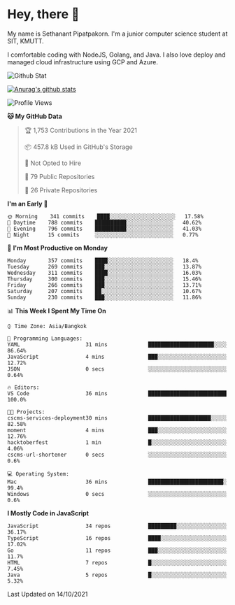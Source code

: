 # Hey, there 🙌
My name is Sethanant Pipatpakorn. I'm a junior computer science student at SIT, KMUTT.

I comfortable coding with NodeJS, Golang, and Java. I also love deploy and managed cloud infrastructure using GCP and Azure.

![Github Stat](https://github-profile-summary-cards.vercel.app/api/cards/profile-details?username=thetkpark&theme=dracula)

[![Anurag's github stats](https://github-readme-stats.vercel.app/api?username=thetkpark&count_private=true&show_icons=true&theme=tokyonight)](https://github.com/anuraghazra/github-readme-stats)

<!--START_SECTION:waka-->
![Profile Views](http://img.shields.io/badge/Profile%20Views-3-blue)

**🐱 My GitHub Data** 

> 🏆 1,753 Contributions in the Year 2021
 > 
> 📦 457.8 kB Used in GitHub's Storage 
 > 
> 🚫 Not Opted to Hire
 > 
> 📜 79 Public Repositories 
 > 
> 🔑 26 Private Repositories  
 > 
**I'm an Early 🐤** 

```text
🌞 Morning    341 commits    ████░░░░░░░░░░░░░░░░░░░░░   17.58% 
🌆 Daytime    788 commits    ██████████░░░░░░░░░░░░░░░   40.62% 
🌃 Evening    796 commits    ██████████░░░░░░░░░░░░░░░   41.03% 
🌙 Night      15 commits     ░░░░░░░░░░░░░░░░░░░░░░░░░   0.77%

```
📅 **I'm Most Productive on Monday** 

```text
Monday       357 commits    ████░░░░░░░░░░░░░░░░░░░░░   18.4% 
Tuesday      269 commits    ███░░░░░░░░░░░░░░░░░░░░░░   13.87% 
Wednesday    311 commits    ████░░░░░░░░░░░░░░░░░░░░░   16.03% 
Thursday     300 commits    ███░░░░░░░░░░░░░░░░░░░░░░   15.46% 
Friday       266 commits    ███░░░░░░░░░░░░░░░░░░░░░░   13.71% 
Saturday     207 commits    ██░░░░░░░░░░░░░░░░░░░░░░░   10.67% 
Sunday       230 commits    ███░░░░░░░░░░░░░░░░░░░░░░   11.86%

```


📊 **This Week I Spent My Time On** 

```text
⌚︎ Time Zone: Asia/Bangkok

💬 Programming Languages: 
YAML                     31 mins             █████████████████████░░░░   86.64% 
JavaScript               4 mins              ███░░░░░░░░░░░░░░░░░░░░░░   12.72% 
JSON                     0 secs              ░░░░░░░░░░░░░░░░░░░░░░░░░   0.64%

🔥 Editors: 
VS Code                  36 mins             █████████████████████████   100.0%

🐱‍💻 Projects: 
cscms-services-deployment30 mins             ████████████████████░░░░░   82.58% 
moment                   4 mins              ███░░░░░░░░░░░░░░░░░░░░░░   12.76% 
hacktoberfest            1 min               █░░░░░░░░░░░░░░░░░░░░░░░░   4.06% 
cscms-url-shortener      0 secs              ░░░░░░░░░░░░░░░░░░░░░░░░░   0.6%

💻 Operating System: 
Mac                      36 mins             ████████████████████████░   99.4% 
Windows                  0 secs              ░░░░░░░░░░░░░░░░░░░░░░░░░   0.6%

```

**I Mostly Code in JavaScript** 

```text
JavaScript               34 repos            █████████░░░░░░░░░░░░░░░░   36.17% 
TypeScript               16 repos            ████░░░░░░░░░░░░░░░░░░░░░   17.02% 
Go                       11 repos            ███░░░░░░░░░░░░░░░░░░░░░░   11.7% 
HTML                     7 repos             █░░░░░░░░░░░░░░░░░░░░░░░░   7.45% 
Java                     5 repos             █░░░░░░░░░░░░░░░░░░░░░░░░   5.32%

```



 Last Updated on 14/10/2021
<!--END_SECTION:waka-->

